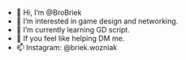 - 👋 Hi, I’m @BroBriek
- 👀 I’m interested in game design and networking.
- 🌱 I’m currently learning GD script.
- 💞️ If you feel like helping DM me.
- 📫 Instagram: @briek.wozniak

<!---
BroBriek/BroBriek is a ✨ special ✨ repository because its `README.md` (this file) appears on your GitHub profile.
You can click the Preview link to take a look at your changes.
--->
